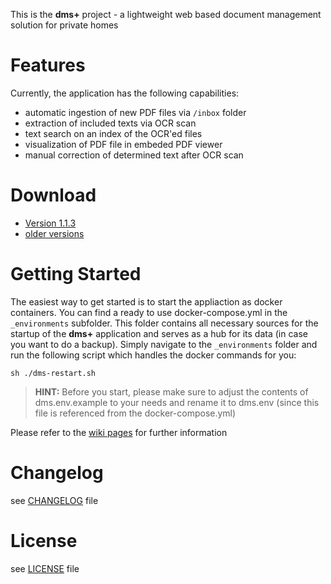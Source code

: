 This is the **dms+** project - a lightweight web based document management solution for private homes

Features
========

Currently, the application has the following capabilities:

* automatic ingestion of new PDF files via `/inbox` folder
* extraction of included texts via OCR scan
* text search on an index of the OCR'ed files
* visualization of PDF file in embeded PDF viewer
* manual correction of determined text after OCR scan

Download
========

* [Version 1.1.3](https://github.com/d-lopes/dmsplus/releases/tag/1.1.3)
* [older versions](https://github.com/d-lopes/dmsplus/releases)

Getting Started
===============

The easiest way to get started is to start the appliaction as docker containers. You can find a ready to use docker-compose.yml in the `_environments` subfolder. This folder contains all necessary sources for the startup of the **dms+** application and serves as a hub for its data (in case you want to do a backup). Simply navigate to the `_environments` folder and run the following script which handles the docker commands for you:

```
sh ./dms-restart.sh
```

> **HINT:** Before you start, please make sure to adjust the contents of dms.env.example to your needs and rename it to dms.env (since this file is referenced from the docker-compose.yml)

Please refer to the [wiki pages](https://github.com/d-lopes/dmsplus/wiki) for further information

Changelog
=========

see [CHANGELOG](https://github.com/d-lopes/dmsplus/blob/master/CHANGELOG.md) file

License
=======

see [LICENSE](https://github.com/d-lopes/dmsplus/blob/master/LICENSE) file